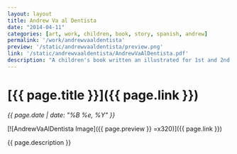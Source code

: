 ```yaml
---
layout: layout
title: Andrew Va al Dentista
date: "2014-04-11"
categories: [art, work, children, book, story, spanish, andrew]
permalink: '/work/andrewvaaldentista'
preview: '/static/andrewvaaldentista/preview.png'
link: '/static/andrewvaaldentista/AndrewVaAlDentista.pdf'
description: "A children's book written an illustrated for 1st and 2nd graders. Presented to a dual-language program Woodin Elementary student in Woodinville, Washington."
---
```


# [{{ page.title }}]({{ page.link }})
*{{ page.date | date: "%B %e, %Y" }}*

[![AndrewVaAlDentista Image]({{ page.preview }} =x320)]({{ page.link }})

{{ page.description }}
